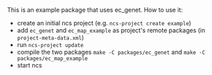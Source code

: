 This is an example package that uses ec_genet.  How to use it:

   * create an initial ncs project (e.g. `ncs-project create example`)
   * add `ec_genet` and `ec_map_example` as project's remote packages (in
     `project-meta-data.xml`)
   * run `ncs-project update`
   * compile the two packages `make -C packages/ec_genet` and
     `make -C packages/ec_map_example`
   * start ncs
